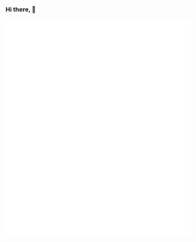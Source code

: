 ### Hi there, 👋

![](https://github.com/quernest/stats/blob/master/generated/overview-dark.svg)
![](https://github.com/quernest/stats/blob/master/generated/languages-dark.svg)

<!-- [![Anurag's github stats](https://github-readme-stats.vercel.app/api?username=quernest&theme=dark)](https://github.com/anuraghazra/github-readme-stats)

[![Top Langs](https://github-readme-stats.vercel.app/api/top-langs/?username=quernest&layout=compact&theme=dark)](https://github.com/anuraghazra/github-readme-stats)
 -->
